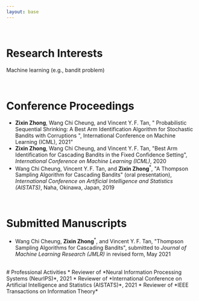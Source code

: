 ```yaml
---
layout: base
---
```


<br/>

# Research Interests
Machine learning (e.g., bandit problem)

<br/>

# Conference Proceedings
* **Zixin Zhong**, Wang Chi Cheung, and Vincent Y.&thinsp;F. Tan, " Probabilistic Sequential Shrinking: A Best Arm Identification Algorithm for Stochastic Bandits with Corruptions ", International Conference on Machine Learning (ICML), 2021"
* **Zixin Zhong**, Wang Chi Cheung, and Vincent Y.&thinsp;F. Tan, "Best Arm Identification for Cascading Bandits in the Fixed Confidence Setting", *International Conference on Machine Learning (ICML)*, 2020
* Wang Chi Cheung, Vincent Y.&thinsp;F. Tan, and **Zixin Zhong**<sup>\*</sup>, "A Thompson Sampling Algorithm for Cascading Bandits" (oral presentation), *International Conference on Artificial Intelligence and Statistics (AISTATS)*, Naha, Okinawa, Japan, 2019

<br/>


# Submitted Manuscripts
* Wang Chi Cheung, **Zixin Zhong**<sup>\*</sup>, and Vincent Y.&thinsp;F. Tan, "Thompson Sampling Algorithms for Cascading Bandits", submitted to *Journal of Machine Learning Research (JMLR)* in revised form, May 2021


<br/>
# Professional Activities
* Reviewer of *Neural Information Processing Systems (NeurIPS)*, 2021
* Reviewer of *International Conference on Artificial Intelligence and Statistics (AISTATS)*, 2021
* Reviewer of *IEEE Transactions on Information Theory*



